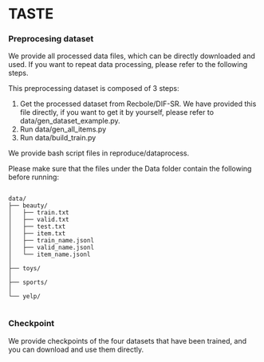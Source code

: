 # TASTE

### Preprocesing dataset

We provide all processed data files, which can be directly downloaded and used. If you want to repeat data processing, please refer to the following steps.

This preprocessing dataset is composed of 3 steps:
1. Get the processed dataset from Recbole/DIF-SR. We have provided this file directly, if you want to get it by yourself, please refer to data/gen_dataset_example.py.
2. Run data/gen_all_items.py
3. Run data/build_train.py

We provide bash script files in reproduce/dataprocess.

Please make sure that the files under the Data folder contain the following before running:

```

data/
├── beauty/
│   ├── train.txt
│   ├── valid.txt
│   ├── test.txt
│   ├── item.txt
│   ├── train_name.jsonl
│   ├── valid_name.jsonl
│   └── item_name.jsonl
│   
├── toys/
│  
├── sports/
│  
└── yelp/
  
```

### Checkpoint

We provide checkpoints of the four datasets that have been trained, and you can download and use them directly.

